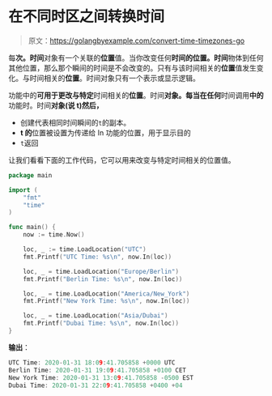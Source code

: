 # 在不同时区之间转换时间

> 原文：<https://golangbyexample.com/convert-time-timezones-go>

每**次。时间**对象有一个关联的**位置**值。当你改变任何**时间的位置。时间**物体到任何其他位置，那么那个瞬间的时间是不会改变的。只有与该时间相关的**位置**值发生变化。与时间相关的**位置**。时间对象只有一个表示或显示逻辑。

功能中的**可用于更改与特定**时间相关的**位置**。时间**对象。每当在任何**时间调用**中的**功能时。时间**对象(说 t)然后，**

*   创建代表相同时间瞬间的`t`的副本。
*   **t 的**位置被设置为传递给 In 功能的位置，用于显示目的
*   `t`返回

让我们看看下面的工作代码，它可以用来改变与特定时间相关的位置值。

```go
package main

import (
    "fmt"
    "time"
)

func main() {
    now := time.Now()

    loc, _ := time.LoadLocation("UTC")
    fmt.Printf("UTC Time: %s\n", now.In(loc))

    loc, _ = time.LoadLocation("Europe/Berlin")
    fmt.Printf("Berlin Time: %s\n", now.In(loc))

    loc, _ = time.LoadLocation("America/New_York")
    fmt.Printf("New York Time: %s\n", now.In(loc))

    loc, _ = time.LoadLocation("Asia/Dubai")
    fmt.Printf("Dubai Time: %s\n", now.In(loc))
}
```

**输出**：

```go
UTC Time: 2020-01-31 18:09:41.705858 +0000 UTC
Berlin Time: 2020-01-31 19:09:41.705858 +0100 CET
New York Time: 2020-01-31 13:09:41.705858 -0500 EST
Dubai Time: 2020-01-31 22:09:41.705858 +0400 +04
```